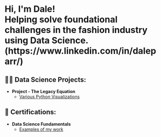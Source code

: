 <h1>Hi, I'm Dale! <br/> Helping solve foundational challenges in the fashion industry using Data Science. </a> <br/> (https://www.linkedin.com/in/daleparr/) <br/>

<h2>👨‍💻 Data Science Projects:</h2>

- <b>Project - The Legacy Equation</b>
  - [Various Python Visualizations](https://github.com/daleparr/The-Legacy-Equation)

<h2>📜 Certifications:</h2>

- <b>Data Science Fundamentals</b>
  - [Examples of my work](https://github.com/daleparr/data-science-boot-camp)
 
[X]: https://twitter.com/mrdparr/
[Substack]: https://structuresoflegacy.substack.com/
[instagram]: https://www.instagram.com/daleparr/
[linkedin]: https://linkedin.com/in/daleparr/
